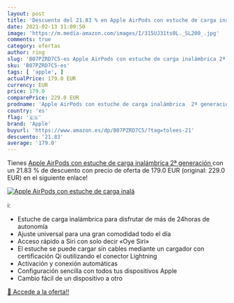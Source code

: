 ```yaml
---
layout: post
title: 'Descuento del 21.83 % en Apple AirPods con estuche de carga inalá'
date: 2021-02-13 11:09:50
image: 'https://m.media-amazon.com/images/I/315UJ31ts0L._SL200_.jpg'
comments: true
category: ofertas
author: ring
slug: 'B07PZRD7C5-es Apple AirPods con estuche de carga inalámbrica 2ª generación'
sku: 'B07PZRD7C5-es'
tags: [ 'apple', ]
actualPrice: 179.0 EUR
currency: EUR
price: 179.0
comparePrice: 229.0 EUR
prodname: 'Apple AirPods con estuche de carga inalámbrica  2ª generación '
country: 'es'
flag: '🇪🇸'
brand: 'Apple'
buyurl: 'https://www.amazon.es/dp/B07PZRD7C5/?tag=tolees-21'
descuento: '21.83'
average: '179.0'
---
```


Tienes [Apple AirPods con estuche de carga inalámbrica  2ª generación ](https://www.amazon.es/dp/B07PZRD7C5/?tag=tolees-21) con un 21.83 % de descuento con precio de oferta de 179.0 EUR (original: 229.0 EUR) en el siguiente enlace!

[![Apple AirPods con estuche de carga inalá](https://m.media-amazon.com/images/I/315UJ31ts0L._SL200_.jpg)](https://www.amazon.es/dp/B07PZRD7C5/?tag=tolees-21)

ℹ️:

- Estuche de carga inalámbrica para disfrutar de más de 24horas de autonomía
- Ajuste universal para una gran comodidad todo el día
- Acceso rápido a Siri con solo decir «Oye Siri»
- El estuche se puede cargar sin cables mediante un cargador con certificación Qi outilizando el conector Lightning
- Activación y conexión automáticas
- Configuración sencilla con todos tus dispositivos Apple
- Cambio fácil de un dispositivo a otro

[🛒 Accede a la oferta!!](https://www.amazon.es/dp/B07PZRD7C5/?tag=tolees-21)
